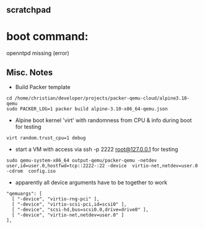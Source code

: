 ## scratchpad

# boot command:
openntpd missing (error)

## Misc. Notes

- Build Packer template
```
cd /home/christian/developer/projects/packer-qemu-cloud/alpine3.10-qemu
sudo PACKER_LOG=1 packer build alpine-3.10-x86_64-qemu.json
```

- Alpine boot kernel 'virt' with randomness from CPU & info during boot for testing
```
virt random.trust_cpu=1 debug
```

- start a VM with access via ssh -p 2222 root@127.0.0.1 for testing
```
sudo qemu-system-x86_64 output-qemu/packer-qemu -netdev  user,id=user.0,hostfwd=tcp::2222-:22 -device  virtio-net,netdev=user.0 -cdrom  config.iso
```

- apparently all device arguments have to be together to work
```
"qemuargs": [
  [ "-device", "virtio-rng-pci" ],
  [ "-device", "virtio-scsi-pci,id=scsi0" ],
  [ "-device", "scsi-hd,bus=scsi0.0,drive=drive0" ],
  [ "-device", "virtio-net,netdev=user.0" ]
],
```
